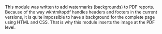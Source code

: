 This module was written to add watermarks (backgrounds) to PDF reports.
Because of the way wkhtmltopdf handles headers and footers in the
current versions, it is quite impossible to have a background for the
complete page using HTML and CSS. That is why this module inserts the
image at the PDF level.
